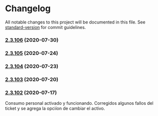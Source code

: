 # Changelog

All notable changes to this project will be documented in this file. See [standard-version](https://github.com/conventional-changelog/standard-version) for commit guidelines.

### [2.3.106](https://github.com/dobleamarilla/tocGameV2/compare/v2.3.105...v2.3.106) (2020-07-30)

### [2.3.105](https://github.com/dobleamarilla/tocGameV2/compare/v2.3.104...v2.3.105) (2020-07-24)

### [2.3.104](https://github.com/dobleamarilla/tocGameV2/compare/v2.3.103...v2.3.104) (2020-07-23)

### [2.3.103](https://github.com/dobleamarilla/tocGameV2/compare/v2.3.102...v2.3.103) (2020-07-20)

### [2.3.102](https://github.com/dobleamarilla/tocGameV2/compare/v2.3.101...v2.3.102) (2020-07-17)

Consumo personal activado y funcionando. Corregidos algunos fallos del ticket y se agrega la opciíon de cambiar el activo.
